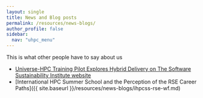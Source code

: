 ```yaml
---
layout: single  
title: News and Blog posts
permalink: /resources/news-blogs/
author_profile: false
sidebar:
  nav: "uhpc_menu"
---
```


This is what other people have to say about us

 - [Universe-HPC Training Pilot Explores Hybrid Delivery on The Software Sustainability Institute website](https://www.software.ac.uk/blog/universe-hpc-training-pilot-explores-hybrid-delivery)
 - [International HPC Summer School and the Perception of the RSE Career Paths]({{ site.baseurl }}/resources/news-blogs/ihpcss-rse-wf.md)
